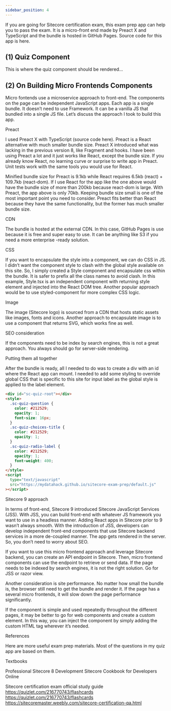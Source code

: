 ```yaml
---
sidebar_position: 4
---
```


If you are going for Sitecore certification exam, this exam prep app can help you to pass the exam. It is a micro-front end made by Preact X and TypeScript and the bundle is hosted in GitHub Pages. Source code for this app is here.

## (1) Quiz Component

This is where the quiz component should be rendered...

## (2) On Building Micro Frontends Components

Micro fontends use a microservice approach to front-end. The components on the page can be independent JavaScript apps. Each app is a single bundle. It doesn’t need to use Framework. It can be a vanilla JS that bundled into a single JS file. Let’s discuss the approach I took to build this app.

Preact

I used Preact X with TypeScript (source code here). Preact is a React alternative with much smaller bundle size. Preact X introduced what was lacking in the previous version 8, like Fragment and hooks. I have been using Preact a lot and it just works like React, except the bundle size. If you already know React, no learning curve or surprise to write app in Preact. Unit tests work with the same tools you would use for React.

Minified bundle size for Preact is 9.1kb while React requires 6.5kb (react) + 109.7kb (react-dom). If I use React for the app like the one above would have the bundle size of more than 200kb because react-dom is large. With Preact, the app above is only 70kb. Keeping bundle size small is one of the most important point you need to consider. Preact fits better than React because they have the same functionality, but the former has much smaller bundle size.

CDN

The bundle is hosted at the external CDN. In this case, GitHub Pages is use because it is free and super easy to use. It can be anything like S3 if you need a more enterprise -ready solution.

CSS

If you want to encapsulate the style into a component, we can do CSS in JS. I didn’t want the component style to clash with the global style available on this site. So, I simply created a Style component and encapsulate css within the bundle. It is safer to prefix all the class names to avoid clash. In this example, Style.tsx is an independent component with returning style element and injected into the React DOM tree. Another popular approach would be to use styled-component for more complex CSS logic.

Image

The image (Sitecore logo) is sourced from a CDN that hosts static assets like images, fonts and icons. Another approach to encapsulate image is to use a component that returns SVG, which works fine as well.

SEO consideration

If the components need to be index by search engines, this is not a great approach. You always should go for server-side rendering.

Putting them all together

After the bundle is ready, all I needed to do was to create a div with an id where the React app can mount. I needed to add some styling to override global CSS that is specific to this site for input label as the global style is applied to the label element.

```html
<div id="sc-quiz-root"></div>
<style>
  .sc-quiz-question {
    color: #212529;
    opacity: 1;
    font-size: 16px;
  }
  .sc-quiz-choices-title {
    color: #212529;
    opacity: 1;
  }
  .sc-quiz-radio-label {
    color: #212529;
    opacity: 1;
    font-weight: 400;
  }
</style>
<script
  type="text/javascript"
  src="https://mydatahack.github.io/sitecore-exam-prep/default.js"
></script>
```

Sitecore 9 approach

In terms of front-end, Sitecore 9 introduced Sitecore JavaScript Services (JSS). With JSS, you can build front-end with whatever JS framework you want to use in a headless manner. Adding React apps in Sitecore prior to 9 wasn’t always smooth. With the introduction of JSS, developers can develop independent front-end components that use Sitecore backend services in a more de-coupled manner. The app gets rendered in the server. So, you don’t need to worry about SEO.

If you want to use this micro frontend approach and leverage Sitecore backend, you can create an API endpoint in Sitecore. Then, micro frontend components can use the endpoint to retrieve or send data. If the page needs to be indexed by search engines, it is not the right solution. Go for JSS or razor view.

Another consideration is site performance. No matter how small the bundle is, the browser still need to get the bundle and render it. If the page has a several micro frontends, it will slow down the page performance significantly.

If the component is simple and used repeatedly throughout the different pages, it may be better to go for web components and create a custom element. In this way, you can inject the component by simply adding the custom HTML tag wherever it’s needed.

References

Here are more useful exam prep materials. Most of the questions in my quiz app are based on them.

Textbooks

Professional Sitecore 8 Development
Sitecore Cookbook for Developers
Online

Sitecore certification exam official study guide
https://quizlet.com/216770743/flashcards
https://quizlet.com/216770743/flashcards
https://sitecoremaster.weebly.com/sitecore-certification-qa.html
